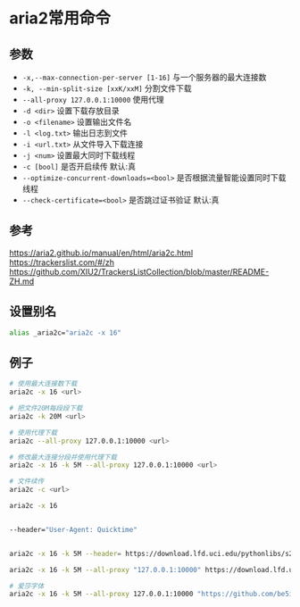 # aria2常用命令

## 参数

+ `-x,--max-connection-per-server [1-16]` 与一个服务器的最大连接数
+ `-k, --min-split-size [xxK/xxM]` 分割文件下载
+ `--all-proxy 127.0.0.1:10000` 使用代理
+ `-d <dir>` 设置下载存放目录
+ `-o <filename>` 设置输出文件名
+ `-l <log.txt>` 输出日志到文件
+ `-i <url.txt>` 从文件导入下载连接
+ `-j <num>` 设置最大同时下载线程
+ `-c [bool]` 是否开启续传 默认:真
+ `--optimize-concurrent-downloads=<bool>` 是否根据流量智能设置同时下载线程
+ `--check-certificate=<bool>` 是否跳过证书验证 默认:真
  
## 参考
https://aria2.github.io/manual/en/html/aria2c.html
https://trackerslist.com/#/zh
https://github.com/XIU2/TrackersListCollection/blob/master/README-ZH.md


## 设置别名
```bash
alias _aria2c="aria2c -x 16"
```

## 例子
```bash
# 使用最大连接数下载
aria2c -x 16 <url>

# 把文件20M每段段下载
aria2c -k 20M <url>

# 使用代理下载
aria2c --all-proxy 127.0.0.1:10000 <url>

# 修改最大连接分段并使用代理下载
aria2c -x 16 -k 5M --all-proxy 127.0.0.1:10000 <url>

# 文件续传
aria2c -c <url>

aria2c -x 16


--header="User-Agent: Quicktime"


aria2c -x 16 -k 5M --header= https://download.lfd.uci.edu/pythonlibs/s2jqpv5t/PyQt4-4.11.4-cp37-cp37m-win_amd64.whl

aria2c -x 16 -k 5M --all-proxy "127.0.0.1:10000" https://download.lfd.uci.edu/pythonlibs/s2jqpv5t/PyQt4-4.11.4-cp37-cp37m-win_amd64.whl

# 爱莎字体
aria2c -x 16 -k 5M --all-proxy 127.0.0.1:10000 "https://github.com/be5invis/Sarasa-Gothic/releases/download/v0.11.0/sarasa-gothic-ttc-0.11.0.7z"

```
